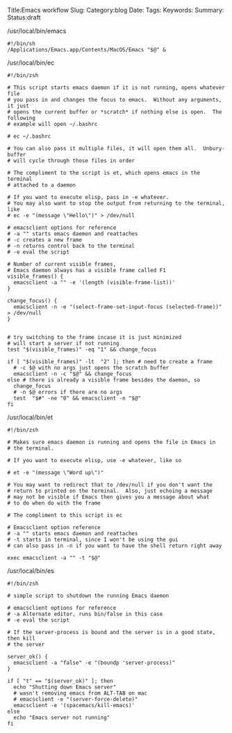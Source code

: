 Title:Emacs workflow
Slug:
Category:blog 
Date:
Tags:
Keywords:
Summary:
Status:draft

/usr/local/bin/emacs

    #!/bin/sh
    /Applications/Emacs.app/Contents/MacOS/Emacs "$@" &

/usr/local/bin/ec

    #!/bin/zsh
    
    # This script starts emacs daemon if it is not running, opens whatever file
    # you pass in and changes the focus to emacs.  Without any arguments, it just
    # opens the current buffer or *scratch* if nothing else is open.  The following
    # example will open ~/.bashrc
    
    # ec ~/.bashrc
    
    # You can also pass it multiple files, it will open them all.  Unbury-buffer
    # will cycle through those files in order
    
    # The compliment to the script is et, which opens emacs in the terminal
    # attached to a daemon
    
    # If you want to execute elisp, pass in -e whatever.
    # You may also want to stop the output from returning to the terminal, like
    # ec -e "(message \"Hello\")" > /dev/null
    
    # emacsclient options for reference
    # -a "" starts emacs daemon and reattaches
    # -c creates a new frame
    # -n returns control back to the terminal
    # -e eval the script
    
    # Number of current visible frames,
    # Emacs daemon always has a visible frame called F1
    visible_frames() {
      emacsclient -a "" -e '(length (visible-frame-list))'
    }
    
    change_focus() {
      emacsclient -n -e "(select-frame-set-input-focus (selected-frame))" > /dev/null
    }
    
    
    # try switching to the frame incase it is just minimized
    # will start a server if not running
    test "$(visible_frames)" -eq "1" && change_focus
    
    if [ "$(visible_frames)" -lt  "2" ]; then # need to create a frame
      # -c $@ with no args just opens the scratch buffer
      emacsclient -n -c "$@" && change_focus
    else # there is already a visible frame besides the daemon, so
      change_focus
      # -n $@ errors if there are no args
      test  "$#" -ne "0" && emacsclient -n "$@"
    fi


/usr/local/bin/et

    #!/bin/zsh
    
    # Makes sure emacs daemon is running and opens the file in Emacs in
    # the terminal.
    
    # If you want to execute elisp, use -e whatever, like so
    
    # et -e "(message \"Word up\")"
    
    # You may want to redirect that to /dev/null if you don't want the
    # return to printed on the terminal.  Also, just echoing a message
    # may not be visible if Emacs then gives you a message about what
    # to do when do with the frame
    
    # The compliment to this script is ec
    
    # Emacsclient option reference
    # -a "" starts emacs daemon and reattaches
    # -t starts in terminal, since I won't be using the gui
    # can also pass in -n if you want to have the shell return right away
    
    exec emacsclient -a "" -t "$@"

/usr/local/bin/es

    #!/bin/zsh
    
    # simple script to shutdown the running Emacs daemon
    
    # emacsclient options for reference
    # -a Alternate editor, runs bin/false in this case
    # -e eval the script
    
    # If the server-process is bound and the server is in a good state, then kill
    # the server
    
    server_ok() {
      emacsclient -a "false" -e "(boundp 'server-process)"
    }
    
    if [ "t" == "$(server_ok)" ]; then
      echo "Shutting down Emacs server"
      # wasn't removing emacs from ALT-TAB on mac
      # emacsclient -e "(server-force-delete)"
      emacsclient -e '(spacemacs/kill-emacs)'
    else
      echo "Emacs server not running"
    fi
